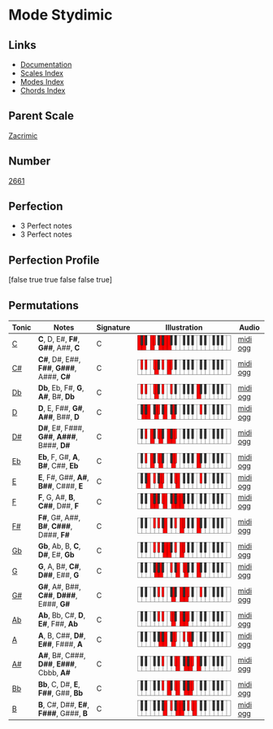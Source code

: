 # Mode Stydimic

## Links

- [Documentation](index.md)
- [Scales Index](Scales.md)
- [Modes Index](Modes.md)
- [Chords Index](Chords.md)

## Parent Scale

[Zacrimic](ScaleZacrimic.md)

## Number

[2661](https://ianring.com/musictheory/scales/2661)

## Perfection

- 3 Perfect notes
- 3 Perfect notes

## Perfection Profile

[false true true false false true]

## Permutations

| Tonic | Notes | Signature | Illustration | Audio |
|-------|-------|-----------|--------------|-------|
| [C](ModeCNaturalStydimic.md) | **C**, D, E#, **F#**, **G##**, A##, **C** | C | ![CNaturalStydimic](ModeCNaturalStydimic.png) | [midi](ModeCNaturalStydimic.mid) [ogg](ModeCNaturalStydimic.ogg) |
| [C#](ModeCSharpStydimic.md) | **C#**, D#, E##, **F##**, **G###**, A###, **C#** | C | ![CSharpStydimic](ModeCSharpStydimic.png) | [midi](ModeCSharpStydimic.mid) [ogg](ModeCSharpStydimic.ogg) |
| [Db](ModeDFlatStydimic.md) | **Db**, Eb, F#, **G**, **A#**, B#, **Db** | C | ![DFlatStydimic](ModeDFlatStydimic.png) | [midi](ModeDFlatStydimic.mid) [ogg](ModeDFlatStydimic.ogg) |
| [D](ModeDNaturalStydimic.md) | **D**, E, F##, **G#**, **A##**, B##, **D** | C | ![DNaturalStydimic](ModeDNaturalStydimic.png) | [midi](ModeDNaturalStydimic.mid) [ogg](ModeDNaturalStydimic.ogg) |
| [D#](ModeDSharpStydimic.md) | **D#**, E#, F###, **G##**, **A###**, B###, **D#** | C | ![DSharpStydimic](ModeDSharpStydimic.png) | [midi](ModeDSharpStydimic.mid) [ogg](ModeDSharpStydimic.ogg) |
| [Eb](ModeEFlatStydimic.md) | **Eb**, F, G#, **A**, **B#**, C##, **Eb** | C | ![EFlatStydimic](ModeEFlatStydimic.png) | [midi](ModeEFlatStydimic.mid) [ogg](ModeEFlatStydimic.ogg) |
| [E](ModeENaturalStydimic.md) | **E**, F#, G##, **A#**, **B##**, C###, **E** | C | ![ENaturalStydimic](ModeENaturalStydimic.png) | [midi](ModeENaturalStydimic.mid) [ogg](ModeENaturalStydimic.ogg) |
| [F](ModeFNaturalStydimic.md) | **F**, G, A#, **B**, **C##**, D##, **F** | C | ![FNaturalStydimic](ModeFNaturalStydimic.png) | [midi](ModeFNaturalStydimic.mid) [ogg](ModeFNaturalStydimic.ogg) |
| [F#](ModeFSharpStydimic.md) | **F#**, G#, A##, **B#**, **C###**, D###, **F#** | C | ![FSharpStydimic](ModeFSharpStydimic.png) | [midi](ModeFSharpStydimic.mid) [ogg](ModeFSharpStydimic.ogg) |
| [Gb](ModeGFlatStydimic.md) | **Gb**, Ab, B, **C**, **D#**, E#, **Gb** | C | ![GFlatStydimic](ModeGFlatStydimic.png) | [midi](ModeGFlatStydimic.mid) [ogg](ModeGFlatStydimic.ogg) |
| [G](ModeGNaturalStydimic.md) | **G**, A, B#, **C#**, **D##**, E##, **G** | C | ![GNaturalStydimic](ModeGNaturalStydimic.png) | [midi](ModeGNaturalStydimic.mid) [ogg](ModeGNaturalStydimic.ogg) |
| [G#](ModeGSharpStydimic.md) | **G#**, A#, B##, **C##**, **D###**, E###, **G#** | C | ![GSharpStydimic](ModeGSharpStydimic.png) | [midi](ModeGSharpStydimic.mid) [ogg](ModeGSharpStydimic.ogg) |
| [Ab](ModeAFlatStydimic.md) | **Ab**, Bb, C#, **D**, **E#**, F##, **Ab** | C | ![AFlatStydimic](ModeAFlatStydimic.png) | [midi](ModeAFlatStydimic.mid) [ogg](ModeAFlatStydimic.ogg) |
| [A](ModeANaturalStydimic.md) | **A**, B, C##, **D#**, **E##**, F###, **A** | C | ![ANaturalStydimic](ModeANaturalStydimic.png) | [midi](ModeANaturalStydimic.mid) [ogg](ModeANaturalStydimic.ogg) |
| [A#](ModeASharpStydimic.md) | **A#**, B#, C###, **D##**, **E###**, Cbbb, **A#** | C | ![ASharpStydimic](ModeASharpStydimic.png) | [midi](ModeASharpStydimic.mid) [ogg](ModeASharpStydimic.ogg) |
| [Bb](ModeBFlatStydimic.md) | **Bb**, C, D#, **E**, **F##**, G##, **Bb** | C | ![BFlatStydimic](ModeBFlatStydimic.png) | [midi](ModeBFlatStydimic.mid) [ogg](ModeBFlatStydimic.ogg) |
| [B](ModeBNaturalStydimic.md) | **B**, C#, D##, **E#**, **F###**, G###, **B** | C | ![BNaturalStydimic](ModeBNaturalStydimic.png) | [midi](ModeBNaturalStydimic.mid) [ogg](ModeBNaturalStydimic.ogg) |
